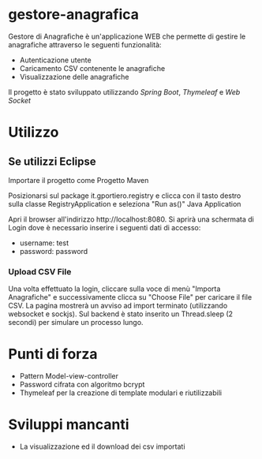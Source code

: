 # gestore-anagrafica
Gestore di Anagrafiche è un'applicazione WEB che permette di gestire le anagrafiche attraverso le seguenti funzionalità: 

* Autenticazione utente
* Caricamento CSV contenente le anagrafiche
* Visualizzazione delle anagrafiche

Il progetto è stato sviluppato utilizzando _Spring Boot_, _Thymeleaf_ e _Web Socket_

# Utilizzo

## Se utilizzi Eclipse

Importare il progetto come Progetto Maven

Posizionarsi sul package it.gportiero.registry e clicca con il tasto destro sulla classe RegistryApplication e seleziona "Run as()" Java Application

Apri il browser all'indirizzo http://localhost:8080. Si aprirà una schermata di Login dove è necessario inserire i seguenti dati di accesso:

* username: test 
* password: password

### Upload CSV File

Una volta effettuato la login, cliccare sulla voce di menù "Importa Anagrafiche" e successivamente clicca su "Choose File" per caricare il file CSV. La pagina mostrerà un avviso ad import terminato (utilizzando websocket e sockjs). Sul backend è stato inserito un Thread.sleep (2 secondi) per simulare un processo lungo.

# Punti di forza
* Pattern Model-view-controller
* Password cifrata con algoritmo bcrypt
* Thymeleaf per la creazione di template modulari e riutilizzabili

# Sviluppi mancanti
* La visualizzazione ed il download dei csv importati